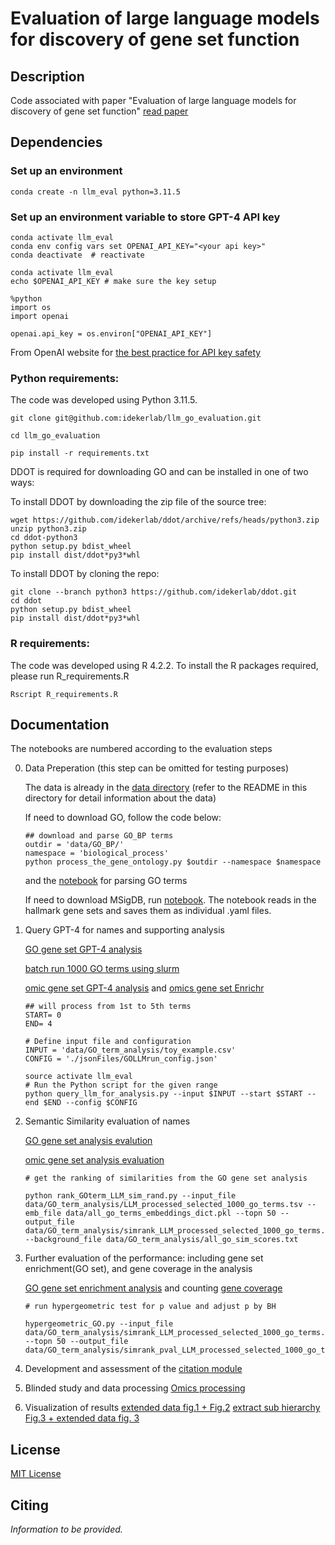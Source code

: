 # Evaluation of large language models for discovery of gene set function


## Description
Code associated with paper "Evaluation of large language models for discovery of gene set function" [read paper](https://arxiv.org/abs/2309.04019v1)

## Dependencies
### Set up an environment
```
conda create -n llm_eval python=3.11.5
```
### Set up an environment variable to store GPT-4 API key 

```
conda activate llm_eval
conda env config vars set OPENAI_API_KEY="<your api key>" 
conda deactivate  # reactivate 

conda activate llm_eval
echo $OPENAI_API_KEY # make sure the key setup 

%python
import os
import openai
 
openai.api_key = os.environ["OPENAI_API_KEY"]
```

From OpenAI website for [the best practice for API key safety](https://help.openai.com/en/articles/5112595-best-practices-for-api-key-safety) 

### Python requirements:
The code was developed using Python 3.11.5.

```
git clone git@github.com:idekerlab/llm_go_evaluation.git

cd llm_go_evaluation

pip install -r requirements.txt
```

DDOT is required for downloading GO and can be installed in one of two ways:

To install DDOT by downloading the zip file of the source tree:
```
wget https://github.com/idekerlab/ddot/archive/refs/heads/python3.zip
unzip python3.zip
cd ddot-python3
python setup.py bdist_wheel
pip install dist/ddot*py3*whl
```

To install DDOT by cloning the repo:
```
git clone --branch python3 https://github.com/idekerlab/ddot.git
cd ddot
python setup.py bdist_wheel
pip install dist/ddot*py3*whl
```
### R requirements:
The code was developed using R 4.2.2.
To install the R packages required, please run R_requirements.R

```
Rscript R_requirements.R
```

## Documentation
The notebooks are numbered according to the evaluation steps 

0. Data Preperation (this step can be omitted for testing purposes)

   The data is already in the [data directory](./data) (refer to the README in this directory for detail information about the data)
   
   If need to download GO, follow the code below: 
    ```
    ## download and parse GO_BP terms
    outdir = 'data/GO_BP/'
    namespace = 'biological_process'
    python process_the_gene_ontology.py $outdir --namespace $namespace 
    ```
    and the [notebook](0.[Prep%20GO]Download_and_parse_GO.ipynb) for parsing GO terms
	

	If need to download MSigDB, run [notebook](0.[omics%20set]ProcessMSigDB.ipynb). The notebook reads in the hallmark gene sets and saves them as individual .yaml files.
   

2. Query GPT-4 for names and supporting analysis 

    [GO gene set GPT-4 analysis](1.[GO%20set]Run_LLM_analysis.ipynb)

    [batch run 1000 GO terms using slurm](run_thousand_GO_llm_query.sh)

    [omic gene set GPT-4 analysis](1.[omics%20data]GenerateLLM_analysis.ipynb) and [omics gene set Enrichr](1B.[omics%20data]run_Enrichr.ipynb)

    ``` 
    ## will process from 1st to 5th terms
    START= 0
    END= 4 

    # Define input file and configuration
    INPUT = 'data/GO_term_analysis/toy_example.csv'
    CONFIG = './jsonFiles/GOLLMrun_config.json'

    source activate llm_eval
    # Run the Python script for the given range
    python query_llm_for_analysis.py --input $INPUT --start $START --end $END --config $CONFIG
    ```

3. Semantic Similarity evaluation of names

    [GO gene set analysis evalution](2.[GO%20set]Rank_LLM_GO_term_pair_sim.ipynb)

    [omic gene set analysis evaluation](2.[omics%20data]RunSemanticSimEval.ipynb)

    ```
    # get the ranking of similarities from the GO gene set analysis

    python rank_GOterm_LLM_sim_rand.py --input_file data/GO_term_analysis/LLM_processed_selected_1000_go_terms.tsv --emb_file data/all_go_terms_embeddings_dict.pkl --topn 50 --output_file data/GO_term_analysis/simrank_LLM_processed_selected_1000_go_terms.tsv --background_file data/GO_term_analysis/all_go_sim_scores.txt

    ```

4. Further evaluation of the performance: including gene set enrichment(GO set), and gene coverage in the analysis 

    [GO gene set enrichment analysis](3.[GO%20set]Evaluate_gene_set_similarity.ipynb) and counting [gene coverage](3B.[GO%20set]Count_genes_in_analysis.ipynb)


    ```
    # run hypergeometric test for p value and adjust p by BH

    hypergeometric_GO.py --input_file data/GO_term_analysis/simrank_LLM_processed_selected_1000_go_terms.tsv --topn 50 --output_file data/GO_term_analysis/simrank_pval_LLM_processed_selected_1000_go_terms.tsv

    ```

5. Development and assessment of the [citation module](4.Reference%20search%20and%20validation.ipynb)

6. Blinded study and data processing [Omics processing](5.[omics%20data]Analyse_Winner_Task2.ipynb)

7. Visualization of results 
    [extended data fig.1 + Fig.2](6.[GO%20set]Plot_GO_analysis_figs.ipynb)
    [extract sub hierarchy](6.[GO%20set]%20subhierarchy_GO_example.ipynb)
    [Fig.3 + extended data fig. 3](6.[omics%20set]GenerateOmicsFigures.ipynb)

## License

[MIT License](LICENSE)

## Citing

*Information to be provided.*



